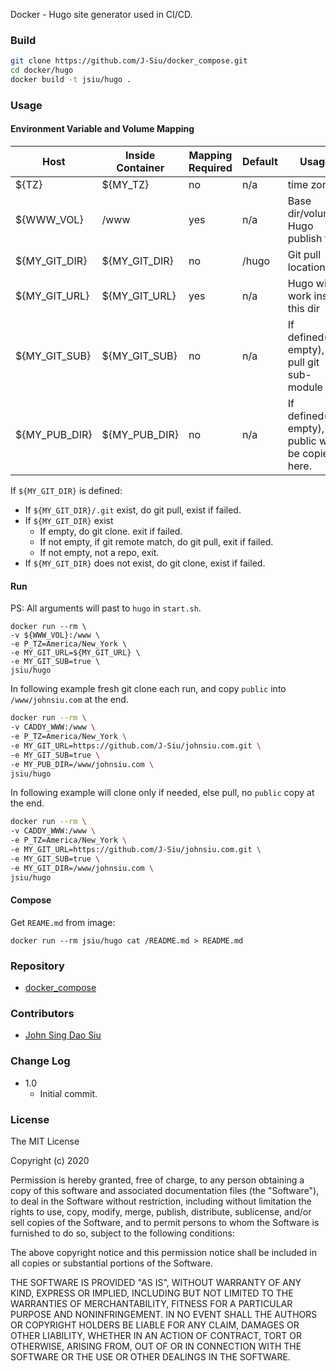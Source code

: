 Docker - Hugo site generator used in CI/CD.

### Build

```sh
git clone https://github.com/J-Siu/docker_compose.git
cd docker/hugo
docker build -t jsiu/hugo .
```

### Usage

#### Environment Variable and Volume Mapping

Host|Inside Container|Mapping Required|Default|Usage
---|---|---|---|---
${TZ}|${MY_TZ}|no|n/a|time zone
${WWW_VOL}|/www|yes|n/a|Base dir/volume Hugo publish to
${MY_GIT_DIR}|${MY_GIT_DIR}|no|/hugo|Git pull location
${MY_GIT_URL}|${MY_GIT_URL}|yes|n/a|Hugo will work inside this dir
${MY_GIT_SUB}|${MY_GIT_SUB}|no|n/a|If defined(not empty), pull git sub-module
${MY_PUB_DIR}|${MY_PUB_DIR}|no|n/a|If defined(not empty), public will be copied here.

If `${MY_GIT_DIR}` is defined:

- If `${MY_GIT_DIR}/.git` exist, do git pull, exist if failed.
- If `${MY_GIT_DIR}` exist
	- If empty, do git clone. exit if failed.
	- If not empty, if git remote match, do git pull, exit if failed.
  - If not empty, not a repo, exit.
- If `${MY_GIT_DIR}` does not exist, do git clone, exist if failed.

#### Run

PS: All arguments will past to `hugo` in `start.sh`.

```docker
docker run --rm \
-v ${WWW_VOL}:/www \
-e P_TZ=America/New_York \
-e MY_GIT_URL=${MY_GIT_URL} \
-e MY_GIT_SUB=true \
jsiu/hugo
```

In following example fresh git clone each run, and copy `public` into `/www/johnsiu.com` at the end.

```sh
docker run --rm \
-v CADDY_WWW:/www \
-e P_TZ=America/New_York \
-e MY_GIT_URL=https://github.com/J-Siu/johnsiu.com.git \
-e MY_GIT_SUB=true \
-e MY_PUB_DIR=/www/johnsiu.com \
jsiu/hugo
```

In following example will clone only if needed, else pull, no `public` copy at the end.

```sh
docker run --rm \
-v CADDY_WWW:/www \
-e P_TZ=America/New_York \
-e MY_GIT_URL=https://github.com/J-Siu/johnsiu.com.git \
-e MY_GIT_SUB=true \
-e MY_GIT_DIR=/www/johnsiu.com \
jsiu/hugo
```

#### Compose

Get `REAME.md` from image:

```docker
docker run --rm jsiu/hugo cat /README.md > README.md
```

### Repository

- [docker_compose](https://github.com/J-Siu/docker_compose)

### Contributors

- [John Sing Dao Siu](https://github.com/J-Siu)

### Change Log

- 1.0
	- Initial commit.

### License

The MIT License

Copyright (c) 2020

Permission is hereby granted, free of charge, to any person obtaining a copy of this software and associated documentation files (the "Software"), to deal in the Software without restriction, including without limitation the rights to use, copy, modify, merge, publish, distribute, sublicense, and/or sell copies of the Software, and to permit persons to whom the Software is furnished to do so, subject to the following conditions:

The above copyright notice and this permission notice shall be included in all copies or substantial portions of the Software.

THE SOFTWARE IS PROVIDED "AS IS", WITHOUT WARRANTY OF ANY KIND, EXPRESS OR IMPLIED, INCLUDING BUT NOT LIMITED TO THE WARRANTIES OF MERCHANTABILITY, FITNESS FOR A PARTICULAR PURPOSE AND NONINFRINGEMENT. IN NO EVENT SHALL THE AUTHORS OR COPYRIGHT HOLDERS BE LIABLE FOR ANY CLAIM, DAMAGES OR OTHER LIABILITY, WHETHER IN AN ACTION OF CONTRACT, TORT OR OTHERWISE, ARISING FROM, OUT OF OR IN CONNECTION WITH THE SOFTWARE OR THE USE OR OTHER DEALINGS IN THE SOFTWARE.
